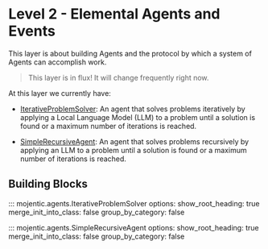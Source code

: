 # Level 2 - Elemental Agents and Events

This layer is about building Agents and the protocol by which a system of Agents can accomplish work.

> This layer is in flux! It will change frequently right now.

At this layer we currently have:

- [IterativeProblemSolver](api_2.md#mojentic.agents.IterativeProblemSolver): An agent that solves problems iteratively by applying a Local Language Model (LLM) to a problem until a solution is found or a maximum number of iterations is reached.

- [SimpleRecursiveAgent](api_2.md#mojentic.agents.SimpleRecursiveAgent): An agent that solves problems recursively by applying an LLM to a problem until a solution is found or a maximum number of iterations is reached.

## Building Blocks

::: mojentic.agents.IterativeProblemSolver
    options:
        show_root_heading: true
        merge_init_into_class: false
        group_by_category: false

::: mojentic.agents.SimpleRecursiveAgent
    options:
        show_root_heading: true
        merge_init_into_class: false
        group_by_category: false
